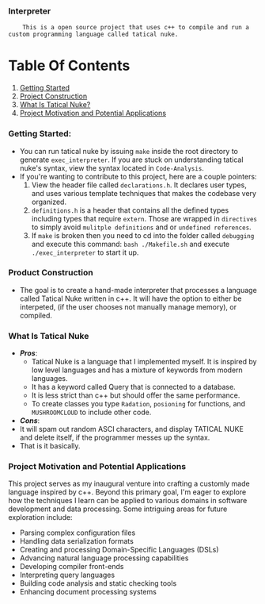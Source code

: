 ### Interpreter
```
    This is a open source project that uses c++ to compile and run a custom programming language called tatical nuke.
```

# Table Of Contents

1. [Getting Started](#getting-started)
2. [Project Construction](#product-construction)
3. [What Is Tatical Nuke?](#what-is-tatical-nuke-?)
4. [Project Motivation and Potential Applications](#project-motivation-and-potential-applications)

### Getting Started:
* You can run tatical nuke by issuing `make` inside the root directory to generate `exec_interpreter`. If you are stuck on understanding tatical nuke's syntax, view the syntax located in `Code-Analysis`.
* If you're wanting to contribute to this project, here are a couple pointers:
    1. View the header file called `declarations.h`. It declares user types, and uses various template techniques that makes the codebase very organized.
    2. `definitions.h` is a header that contains all the defined types including types that require `extern`. Those are wrapped in `directives` to simply avoid `mulitple definitions` and or `undefined references`.
    3. If `make` is broken then you need to cd into the folder called `debugging` and execute this command: `bash ./Makefile.sh` and execute `./exec_interpreter` to start it up. 

### Product Construction
* The goal is to create a hand-made interpreter that processes a language called Tatical Nuke written in c++. It will have the option to either be interpeted, (if the user chooses not manually manage memory), or compiled.

### What Is Tatical Nuke
* ***Pros***:
    * Tatical Nuke is a language that I implemented myself. It is inspired by low level languages and has a mixture of keywords from modern languages. 
    * It has a keyword called Query that is connected to a database. 
    * It is less strict than c++ but should offer the same performance.
    * To create classes you type `Radation`, `posioning` for functions, and `MUSHROOMCLOUD` to include other code. 
* ***Cons***:
* It will spam out random ASCI characters, and display TATICAL NUKE and delete itself, if the programmer messes up the syntax.
* That is it basically. 

### Project Motivation and Potential Applications

This project serves as my inaugural venture into crafting a customly made language inspired by c++. Beyond this primary goal, I'm eager to explore how the techniques I learn can be applied to various domains in software development and data processing. Some intriguing areas for future exploration include:

- Parsing complex configuration files
- Handling data serialization formats
- Creating and processing Domain-Specific Languages (DSLs)
- Advancing natural language processing capabilities
- Developing compiler front-ends
- Interpreting query languages
- Building code analysis and static checking tools
- Enhancing document processing systems


